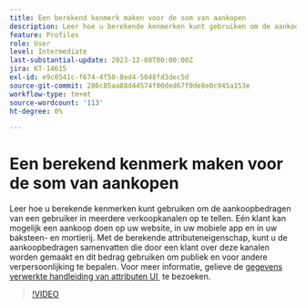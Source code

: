 ```yaml
---
title: Een berekend kenmerk maken voor de som van aankopen
description: Leer hoe u berekende kenmerken kunt gebruiken om de aankoopbedragen van een gebruiker in meerdere verkoopkanalen op te tellen.
feature: Profiles
role: User
level: Intermediate
last-substantial-update: 2023-12-08T00:00:00Z
jira: KT-14615
exl-id: e9c0541c-f674-4f50-8ed4-5048fd3dec5d
source-git-commit: 286c85aa88d44574f00ded67f0de8e0c945a153e
workflow-type: tm+mt
source-wordcount: '113'
ht-degree: 0%

---
```


# Een berekend kenmerk maken voor de som van aankopen

Leer hoe u berekende kenmerken kunt gebruiken om de aankoopbedragen van een gebruiker in meerdere verkoopkanalen op te tellen. Eén klant kan mogelijk een aankoop doen op uw website, in uw mobiele app en in uw baksteen- en mortierij. Met de berekende attributeneigenschap, kunt u de aankoopbedragen samenvatten die door een klant over deze kanalen worden gemaakt en dit bedrag gebruiken om publiek en voor andere verpersoonlijking te bepalen. Voor meer informatie, gelieve de [&#x200B; gegevens verwerkte handleiding van attributen UI &#x200B;](https://experienceleague.adobe.com/docs/experience-platform/profile/computed-attributes/ui.html?lang=nl-NL&) te bezoeken.

>[!VIDEO](https://video.tv.adobe.com/v/3443557?learn=on&enablevpops&captions=dut)
